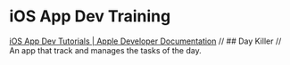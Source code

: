 # iOS App Dev Training
[iOS App Dev Tutorials | Apple Developer Documentation](https://developer.apple.com/tutorials/app-dev-training/)
// ## Day Killer
// An app that track and manages the tasks of the day.
